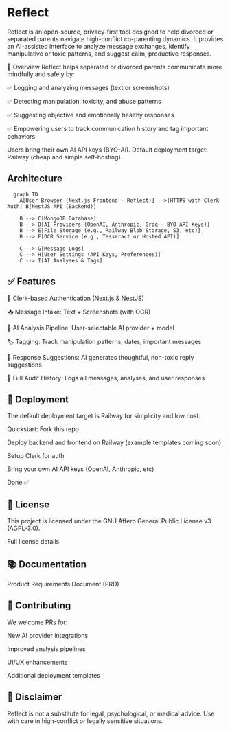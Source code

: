 # Reflect

Reflect is an open-source, privacy-first tool designed to help divorced or separated parents navigate high-conflict co-parenting dynamics. It provides an AI-assisted interface to analyze message exchanges, identify manipulative or toxic patterns, and suggest calm, productive responses.

🚀 Overview
Reflect helps separated or divorced parents communicate more mindfully and safely by:

✅ Logging and analyzing messages (text or screenshots)

✅ Detecting manipulation, toxicity, and abuse patterns

✅ Suggesting objective and emotionally healthy responses

✅ Empowering users to track communication history and tag important behaviors

Users bring their own AI API keys (BYO-AI).
Default deployment target: Railway (cheap and simple self-hosting).

## Architecture

```mermaid
  graph TD
    A[User Browser (Next.js Frontend - Reflect)] -->|HTTPS with Clerk Auth| B[NestJS API (Backend)]
    
    B --> C[MongoDB Database]
    B --> D[AI Providers (OpenAI, Anthropic, Groq - BYO API Keys)]
    B --> E[File Storage (e.g., Railway Blob Storage, S3, etc)]
    B --> F[OCR Service (e.g., Tesseract or Hosted API)]
    
    C --> G[Message Logs]
    C --> H[User Settings (API Keys, Preferences)]
    C --> I[AI Analyses & Tags]
```
## ✅ Features
🔐 Clerk-based Authentication (Next.js & NestJS)

📥 Message Intake: Text + Screenshots (with OCR)

🧠 AI Analysis Pipeline: User-selectable AI provider + model

🏷️ Tagging: Track manipulation patterns, dates, important messages

🤖 Response Suggestions: AI generates thoughtful, non-toxic reply suggestions

💾 Full Audit History: Logs all messages, analyses, and user responses

## 🌱 Deployment
The default deployment target is Railway for simplicity and low cost.

Quickstart:
Fork this repo

Deploy backend and frontend on Railway (example templates coming soon)

Setup Clerk for auth

Bring your own AI API keys (OpenAI, Anthropic, etc)

Done ✅

## 🪪 License
This project is licensed under the GNU Affero General Public License v3 (AGPL-3.0).

Full license details

## 📚 Documentation
Product Requirements Document (PRD)

## 🤝 Contributing
We welcome PRs for:

New AI provider integrations

Improved analysis pipelines

UI/UX enhancements

Additional deployment templates

## 🛑 Disclaimer
Reflect is not a substitute for legal, psychological, or medical advice.
Use with care in high-conflict or legally sensitive situations.
